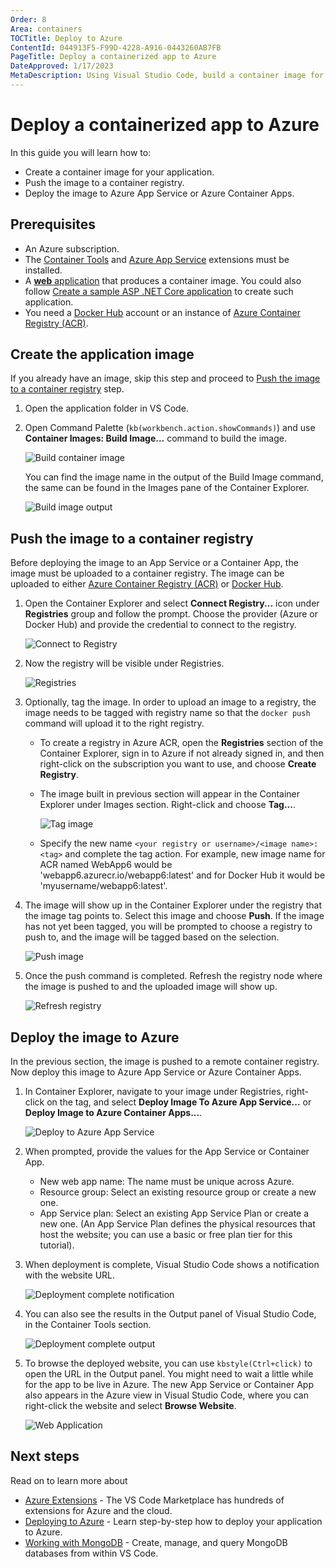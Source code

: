 ```yaml
---
Order: 8
Area: containers
TOCTitle: Deploy to Azure
ContentId: 044913F5-F99D-4228-A916-0443260AB7FB
PageTitle: Deploy a containerized app to Azure
DateApproved: 1/17/2023
MetaDescription: Using Visual Studio Code, build a container image for your application, push the image to a container registry, and deploy to Azure App Service or Azure Container Apps.
---
```

# Deploy a containerized app to Azure

In this guide you will learn how to:

- Create a container image for your application.
- Push the image to a container registry.
- Deploy the image to Azure App Service or Azure Container Apps.

## Prerequisites

- An Azure subscription.
- The [Container Tools](https://marketplace.visualstudio.com/items?itemName=ms-azuretools.vscode-containers) and [Azure App Service](https://marketplace.visualstudio.com/items?itemName=ms-azuretools.vscode-azureappservice) extensions must be installed.
- A [**web** application](https://learn.microsoft.com/azure/app-service/tutorial-custom-container) that produces a container image. You could also follow [Create a sample ASP .NET Core application](/docs/containers/quickstart-aspnet-core.md) to create such application.
- You need a [Docker Hub](https://hub.docker.com/) account or an instance of [Azure Container Registry (ACR)](https://learn.microsoft.com/azure/container-registry/container-registry-get-started-portal).

## Create the application image

If you already have an image, skip this step and proceed to [Push the image to a container registry](#push-the-image-to-a-container-registry) step.

1. Open the application folder in VS Code.

2. Open Command Palette (`kb(workbench.action.showCommands)`) and use **Container Images: Build Image...** command to build the image.

    ![Build container image](images/app-service/command-build-image.png) <!-- TODO: image needs updating -->

    You can find the image name in the output of the Build Image command, the same can be found in the Images pane of the Container Explorer.

    ![Build image output](images/app-service/terminal-output-build-image.png)

## Push the image to a container registry

Before deploying the image to an App Service or a Container App, the image must be uploaded to a container registry. The image can be uploaded to either [Azure Container Registry (ACR)](https://learn.microsoft.com/azure/container-registry/container-registry-get-started-portal) or [Docker Hub](https://hub.docker.com/).

1. Open the Container Explorer and select **Connect Registry...** icon under **Registries** group and follow the prompt. Choose the provider (Azure or Docker Hub) and provide the credential to connect to the registry.

    ![Connect to Registry](images/app-service/explorer-connect-registry.png) <!-- TODO: image needs updating -->

2. Now the registry will be visible under Registries.

   ![Registries](images/app-service/explorer-registries.png) <!-- TODO: image needs updating -->

3. Optionally, tag the image. In order to upload an image to a registry, the image needs to be tagged with registry name so that the `docker push` command will upload it to the right registry.
    - To create a registry in Azure ACR, open the **Registries** section of the Container Explorer, sign in to Azure if not already signed in, and then right-click on the subscription you want to use, and choose **Create Registry**.
    - The image built in previous section will appear in the Container Explorer under Images section. Right-click and choose **Tag...**.

        ![Tag image](images/app-service/explorer-tag-image.png) <!-- TODO: image needs updating -->
    - Specify the new name `<your registry or username>/<image name>:<tag>` and complete the
    tag action. For example, new image name for ACR named WebApp6 would be 'webapp6.azurecr.io/webapp6:latest' and for Docker Hub it would be 'myusername/webapp6:latest'.

4. The image will show up in the Container Explorer under the registry that the image tag points to. Select this image and choose **Push**. If the image has not yet been tagged, you will be prompted to choose a registry to push to, and the image will be tagged based on the selection.

    ![Push image](images/app-service/explorer-push-image.png) <!-- TODO: image needs updating -->

5. Once the push command is completed. Refresh the registry node where the image is pushed to and the uploaded image will show up.

    ![Refresh registry](images/app-service/explorer-refresh-registry.png) <!-- TODO: image needs updating -->

## Deploy the image to Azure

In the previous section, the image is pushed to a remote container registry. Now deploy this image to Azure App Service or Azure Container Apps.

1. In Container Explorer, navigate to your image under Registries, right-click on the tag, and select **Deploy Image To Azure App Service...** or **Deploy Image to Azure Container Apps...**.

    ![Deploy to Azure App Service](images/app-service/explorer-deploy-to-app-service.png) <!-- TODO: image needs updating -->

2. When prompted, provide the values for the App Service or Container App.
    - New web app name: The name must be unique across Azure.
    - Resource group: Select an existing resource group or create a new one.
    - App Service plan: Select an existing App Service Plan or create a new one. (An App Service Plan defines the physical resources that host the website; you can use a basic or free plan tier for this tutorial).

3. When deployment is complete, Visual Studio Code shows a notification with the website URL.

    ![Deployment complete notification](images/app-service/notification-appservice-deployment.png) <!-- TODO: image needs updating -->

4. You can also see the results in the Output panel of Visual Studio Code, in the Container Tools section.

    ![Deployment complete output](images/app-service/output-appservice-deployment.png) <!-- TODO: image needs updating -->

5. To browse the deployed website, you can use `kbstyle(Ctrl+click)` to open the URL in the Output panel. You might need to wait a little while for the app to be live in Azure. The new App Service or Container App also appears in the Azure view in Visual Studio Code, where you can right-click the website and select **Browse Website**.

    ![Web Application](images/app-service/webapp-homepage.png)

## Next steps

Read on to learn more about

- [Azure Extensions](/docs/azure/extensions.md) - The VS Code Marketplace has hundreds of extensions for Azure and the cloud.
- [Deploying to Azure](/docs/azure/deployment.md) - Learn step-by-step how to deploy your application to Azure.
- [Working with MongoDB](/docs/azure/mongodb.md) - Create, manage, and query MongoDB databases from within VS Code.
